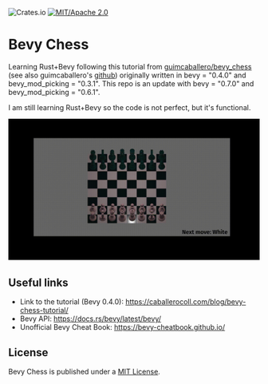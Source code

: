 
![Crates.io](https://img.shields.io/crates/v/bevy?label=bevy%20crates.io)
[![MIT/Apache 2.0](https://img.shields.io/badge/license-MIT%2FApache-blue.svg)](./License.md)

# Bevy Chess 

Learning Rust+Bevy following this tutorial from [guimcaballero/bevy_chess](https://caballerocoll.com/blog/bevy-chess-tutorial/) (see also guimcaballero's [github](https://github.com/guimcaballero/bevy_chess)) originally 
written in bevy = "0.4.0" and bevy_mod_picking = "0.3.1". This repo is an update with bevy = "0.7.0" and  bevy_mod_picking = "0.6.1".

I am still learning Rust+Bevy so the code is not perfect, but it's functional.

![gif](vids/readme_video.gif)

## Useful links

- Link to the tutorial (Bevy 0.4.0): https://caballerocoll.com/blog/bevy-chess-tutorial/ 
- Bevy API: https://docs.rs/bevy/latest/bevy/
- Unofficial Bevy Cheat Book: https://bevy-cheatbook.github.io/

## License

Bevy Chess is published under a [MIT License](/License.md). 
